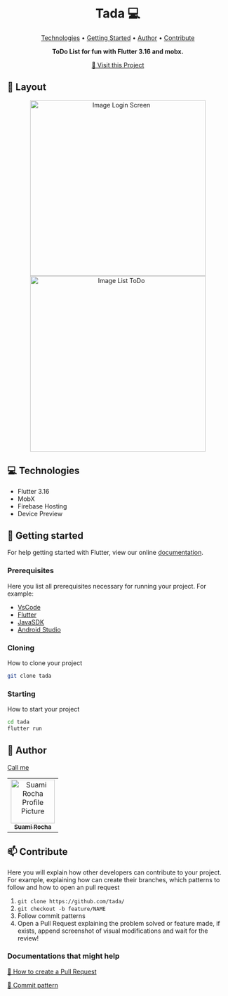 <h1 align="center" style="font-weight: bold;">Tada 💻</h1>

<p align="center">
 <a href="#tech">Technologies</a> • 
 <a href="#started">Getting Started</a> • 
  <a href="#author">Author</a> •
 <a href="#contribute">Contribute</a>
</p>

<p align="center">
    <b>ToDo List for fun with Flutter 3.16 and mobx.</b>
</p>

<p align="center">
     <a href="https://tada-suamirocha.web.app/">📱 Visit this Project</a>
</p>

<h2 id="layout">🎨 Layout</h2>

<p align="center">
    <img src="https://media.discordapp.net/attachments/1102358848750231604/1202400393959702609/image.png?ex=65cd51a1&is=65badca1&hm=6865100a899a0b206b06cc4a0194347d612266fe01335e52ae7d82332edc1823&=&format=webp&quality=lossless&width=336&height=468" alt="Image Login Screen" height="400px">
    <img src="https://media.discordapp.net/attachments/1102358848750231604/1202400931770011658/image.png?ex=65cd5221&is=65badd21&hm=e518eadb1642d86692fc2372b99ed337490761de92cd9d38b3638b4a03bdf961&=&format=webp&quality=lossless&width=333&height=468" alt="Image List ToDo" height="400px">
</p>

<h2 id="technologies">💻 Technologies</h2>

- Flutter 3.16
- MobX
- Firebase Hosting
- Device Preview

<h2 id="started">🚀 Getting started</h2>

For help getting started with Flutter, view our online [documentation](https://flutter.dev/).

<h3>Prerequisites</h3>

Here you list all prerequisites necessary for running your project. For example:
- [VsCode](https://code.visualstudio.com/)
- [Flutter](https://flutter.dev/)
- [JavaSDK](https://www.oracle.com/br/java/technologies/downloads/)
- [Android Studio](https://developer.android.com/studio?hl=pt-br)

<h3>Cloning</h3>

How to clone your project

```bash
git clone tada
```

<h3>Starting</h3>

How to start your project

```bash
cd tada
flutter run
```

<h2 id="author">🤝 Author</h2>

[Call me](https://bento.me/suamirochadev)

<table>
  <tr>
    <td align="center">
      <a href="#">
        <img src="https://avatars.githubusercontent.com/suamirochadev" width="100px;" alt="Suami Rocha Profile Picture"/><br>
        <sub>
          <b>Suami Rocha</b>
        </sub>
      </a>
    </td>
  </tr>
</table>

<h2 id="contribute">📫 Contribute</h2>

Here you will explain how other developers can contribute to your project. For example, explaining how can create their branches, which patterns to follow and how to open an pull request

1. `git clone https://github.com/tada/`
2. `git checkout -b feature/NAME`
3. Follow commit patterns
4. Open a Pull Request explaining the problem solved or feature made, if exists, append screenshot of visual modifications and wait for the review!

<h3>Documentations that might help</h3>

[📝 How to create a Pull Request](https://www.atlassian.com/br/git/tutorials/making-a-pull-request)

[💾 Commit pattern](https://gist.github.com/joshbuchea/6f47e86d2510bce28f8e7f42ae84c716)